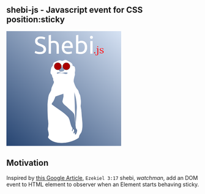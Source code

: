 ## shebi-js - Javascript event for CSS position:sticky

![shebi logo](src/shebi.png)

## Motivation

Inspired by [this Google Article](https://developers.google.com/web/updates/2017/09/sticky-headers), `Ezekiel 3:17` shebi, _watchman_, add an DOM event to HTML element to observer when an Element starts behaving sticky.



